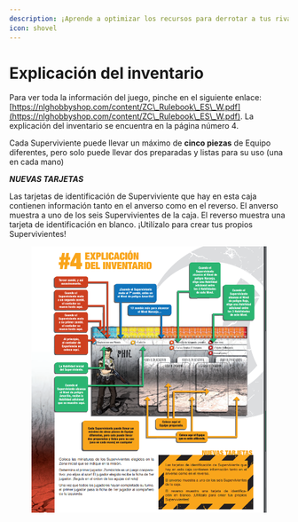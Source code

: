 ```yaml
---
description: ¡Aprende a optimizar los recursos para derrotar a tus rivales!
icon: shovel
---
```


# Explicación del inventario

Para ver toda la información del juego, pinche en el siguiente enlace: [https://nlghobbyshop.com/content/ZC\_Rulebook\_ES\_W.pdf](https://nlghobbyshop.com/content/ZC\_Rulebook\_ES\_W.pdf). La explicación del inventario se encuentra en la página número 4.

Cada Superviviente puede llevar un máximo de **cinco piezas** de Equipo diferentes, pero solo puede llevar dos preparadas y listas para su uso (una en cada mano)&#x20;

_**NUEVAS TARJETAS**_

Las tarjetas de identificación de Superviviente que hay en esta caja contienen información tanto en el anverso como en el reverso. El anverso muestra a uno de los seis Supervivientes de la caja. El reverso muestra una tarjeta de identificación en blanco. ¡Utilízalo para crear tus propios Supervivientes!

<figure><img src="../.gitbook/assets/image.png" alt=""><figcaption></figcaption></figure>
